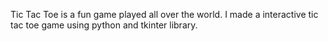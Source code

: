 Tic Tac Toe is a fun game played all over the world. 
I made a interactive tic tac toe game using python and tkinter library.
